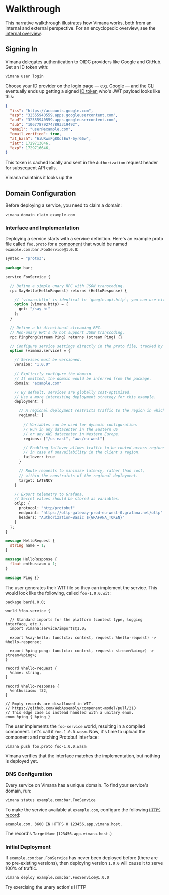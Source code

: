 # Walkthrough

This narrative walkthrough illustrates how Vimana works,
both from an internal and external perspective.
For an encyclopedic overview,
see the [internal overview](internal-overview.md).

## Signing In

Vimana delegates authentication to OIDC providers
like Google and GitHub.
Get an ID token with:

```bash
vimana user login
```

Choose your ID provider on the login page &mdash;
e.g. Google &mdash;
and the CLI eventually ends up getting a signed
[ID token](https://openid.net/specs/openid-connect-core-1_0.html#IDToken)
who's JWT payload looks like this:

```json
{
  "iss": "https://accounts.google.com",
  "azp": "32555940559.apps.googleusercontent.com",
  "aud": "32555940559.apps.googleusercontent.com",
  "sub": "106778792747893319492",
  "email": "user@example.com",
  "email_verified": true,
  "at_hash": "6iURwmFg8OolEu7-6yrG6w",
  "iat": 1729713046,
  "exp": 1729716646,
}
```

This token is cached locally
and sent in the `Authorization` request header
for subsequent API calls.

Vimana maintains
it looks up the 

## Domain Configuration 

Before deploying a service,
you need to claim a domain:

```bash
vimana domain claim example.com
```

### Interface and Implementation

Deploying a service starts with a service definition.
Here's an example proto file called `foo.proto`
for a [component](/docs/glossary.md#component)
that would be named `example.com:bar.FooService@1.0.0`:

```proto
syntax = "proto3";

package bar;

service FooService {

  // Define a simple unary RPC with JSON transcoding.
  rpc SayHello(HelloRequest) returns (HelloResponse) {

    // `vimana.http` is identical to `google.api.http`; you can use either.
    option (vimana.http) = {
      get: "/say-hi"
    };
  }

  // Define a bi-directional streaming RPC.
  // Non-unary RPC's do not support JSON transcoding.
  rpc PingPong(stream Ping) returns (stream Ping) {}

  // Configure service settings directly in the proto file, tracked by VCS.
  option (vimana.service) = {

    // Services must be versioned.
    version: "1.0.0"

    // Explicitly configure the domain.
    // If omitted, the domain would be inferred from the package.
    domain: "example.com"

    // By default, services are globally cost-optimized.
    // Use a more interesting deployment strategy for this example.
    deployment: {

      // A regional deployment restricts traffic to the region in which it originates.
      regional: {

        // Variables can be used for dynamic configuration.
        // Run in any datacenter in the Eastern US
        // or any AWS datacenter in Western Europe.
        regions: ["/us-east", "aws/eu-west"]

        // Enabling failover allows traffic to be routed across regions
        // in case of unavailability in the client's region.
        failover: true
      }

      // Route requests to minimize latency, rather than cost,
      // within the constraints of the regional deployment.
      target: LATENCY
    }

    // Export telemetry to Grafana.
    // Secret values should be stored as variables.
    otlp: {
      protocol: "http/protobuf"
      endpoint: "https://otlp-gateway-prod-eu-west-0.grafana.net/otlp"
      headers: "Authorization=Basic ${GRAFANA_TOKEN}"
    }
  };
}

message HelloRequest {
  string name = 1;
}

message HelloResponse {
  float enthusiasm = 1;
}

message Ping {}
```

The user generates their WIT file so they can implement the service.
This would look like the following, called `foo-1.0.0.wit`:

```wit
package bar@1.0.0;

world %foo-service {

  // Standard imports for the platform (context type, logging interface, etc.).
  import vimana:service/imports@1.0;

  export %say-hello: func(ctx: context, request: %hello-request) -> %hello-response;

  export %ping-pong: func(ctx: context, request: stream<%ping>) -> stream<%ping>;
}

record %hello-request {
  %name: string,
}

record %hello-response {
  %enthusiasm: f32,
}

// Empty records are disallowed in WIT.
// https://github.com/WebAssembly/component-model/pull/218
// This edge case is instead handled with a unitary enum.
enum %ping { %ping }
```

The user implements the `foo-service` world,
resulting in a compiled component.
Let's call it `foo-1.0.0.wasm`.
Now, it's time to upload the component
and matching Protobuf interface:

```bash
vimana push foo.proto foo-1.0.0.wasm
```

Vimana verifies that the interface matches the implementation,
but nothing is deployed yet.

### DNS Configuration

Every service on Vimana has a unique domain.
To find your service's domain, run:

```bash
vimana status example.com:bar.FooService
```

To make the service available at `example.com`,
configure the following
[`HTTPS` record](https://www.rfc-editor.org/rfc/rfc9460.html):

```
example.com. 3600 IN HTTPS 0 123456.app.vimana.host.
```

The record's `TargetName` (`123456.app.vimana.host.`)

### Initial Deployment

If `example.com:bar.FooService` has never been deployed before
(there are no pre-existing versions),
then deploying version `1.0.0` will cause it to serve 100% of traffic.

```bash
vimana deploy example.com:bar.FooService@1.0.0
```

Try exercising the unary action's HTTP